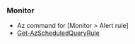 
### Monitor
- Az command for [Monitor > Alert rule]
- [Get-AzScheduledQueryRule](https://learn.microsoft.com/en-us/powershell/module/az.monitor/get-azscheduledqueryrule?view=azps-8.3.0)
